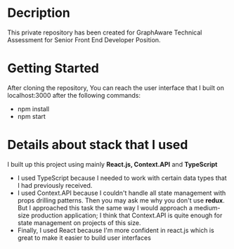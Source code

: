 # Decription
This private repository has been created for GraphAware Technical Assessment for Senior Front End Developer Position.

# Getting Started
After cloning the repository, You can reach the user interface that I built on localhost:3000 after the following commands:
- npm install 
- npm start

# Details about stack that I used
I built up this project using mainly **React.js, Context.API** and **TypeScript**
 - I used TypeScript because I needed to work with certain data types that I had previously received.
 - I used Context.API because I couldn't handle all state management with props drilling patterns. Then you may ask me why you don't use **redux**. But I approached this task the same way I would approach a medium-size production application; I think that Context.API is quite enough for state management on projects of this size.
 - Finally, I used React because I'm more confident in react.js which is great to make it easier to build user interfaces

